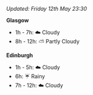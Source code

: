 *Updated: Friday 12th May 23:30*

**Glasgow**

* 1h - 7h: :cloud: Cloudy
* 8h - 12h: :partly_sunny: Partly Cloudy

**Edinburgh**

* 1h - 5h: :cloud: Cloudy
* 6h: :umbrella: Rainy
* 7h - 12h: :cloud: Cloudy
